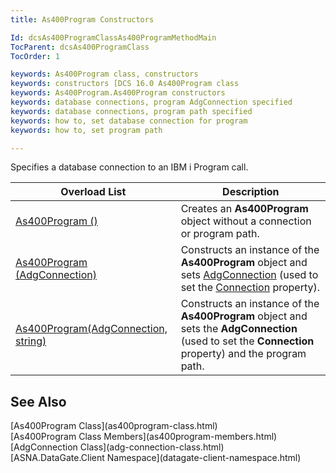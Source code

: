 ```yaml
---
title: As400Program Constructors

Id: dcsAs400ProgramClassAs400ProgramMethodMain
TocParent: dcsAs400ProgramClass
TocOrder: 1

keywords: As400Program class, constructors
keywords: constructors [DCS 16.0 As400Program class
keywords: As400Program.As400Program constructors
keywords: database connections, program AdgConnection specified
keywords: database connections, program path specified
keywords: how to, set database connection for program
keywords: how to, set program path

---
```


Specifies a database connection to an IBM i Program call.


| Overload List | Description |
| ---- | ---- |
| [As400Program ()](as400program-class-as400program-method1.html) | Creates an **As400Program** object without a connection or program path. |
| [As400Program (AdgConnection)](as400program-class-as400program-method2.html) | Constructs an instance of the **As400Program** object and sets [ AdgConnection](adg-connection-class.html) (used to set the [Connection](as400program-class-connection-property.html) property). |
| [As400Program(AdgConnection, string)](as400program-class-as400program-method3.html) | Constructs an instance of the **As400Program** object and sets the **AdgConnection** (used to set the **Connection** property) and the program path. |



## See Also

<dl />
      [As400Program Class](as400program-class.html)
      <br />
      [As400Program Class Members](as400program-members.html)
      <br />
      [AdgConnection Class](adg-connection-class.html)
      <br />
      [ASNA.DataGate.Client Namespace](datagate-client-namespace.html)

